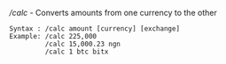 */calc* - Converts amounts from one currency to the other

```
Syntax : /calc amount [currency] [exchange]
Example: /calc 225,000
         /calc 15,000.23 ngn
         /calc 1 btc bitx
```
